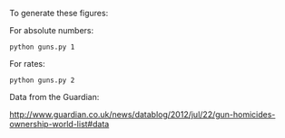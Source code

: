 To generate these figures:

For absolute numbers:

    python guns.py 1

For rates:

    python guns.py 2


Data from the Guardian:

http://www.guardian.co.uk/news/datablog/2012/jul/22/gun-homicides-ownership-world-list#data